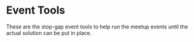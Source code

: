 # Event Tools

These are the stop-gap event tools to help run the meetup events until
the actual solution can be put in place.